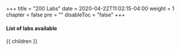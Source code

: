 +++
title = "200 Labs"
date = 2020-04-22T11:02:15-04:00
weight = 1
chapter = false
pre = ""
disableToc = "false"
+++

#### List of labs available
{{ children }}
